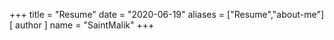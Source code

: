 +++
title = "Resume"
date = "2020-06-19"
aliases = ["Resume","about-me"]
[ author ] 
name = "SaintMalik"
+++



